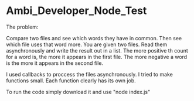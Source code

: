 # Ambi_Developer_Node_Test

The problem:

Compare two files and see which words they have in common. Then see which file uses that word more.
You are given two files. Read them asynchronously and write the result out in a list. The more positive
th count for a word is, the more it appears in the first file. The more negative a word is the  more it 
appears in the second file.

I used callbacks to proccess the files asynchronously.
I tried to make functions small. Each function clearly has its own job.



To run the code simply download it and use "node index.js"
